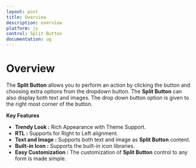 ```yaml
---
layout: post
title: Overview
description: overview
platform: js
control: Split Button
documentation: ug
---
```


# Overview

The **Split Button** allows you to perform an action by clicking the button and choosing extra options from the dropdown button. The **Split Button** can also display both text and images. The drop down button option is given to the right most corner of the button.

**Key Features**

* **Trendy Look :** Rich Appearance with Theme Support.
* **RTL :** Supports for Right to Left alignment.
* **Text and Image :** Supports both text and image as **Split Button** content.
* **Built-in Icon :** Supports the built-in icon libraries.
* **Easy Customization :** The customization of **Split Button** control to any form is made simple.



